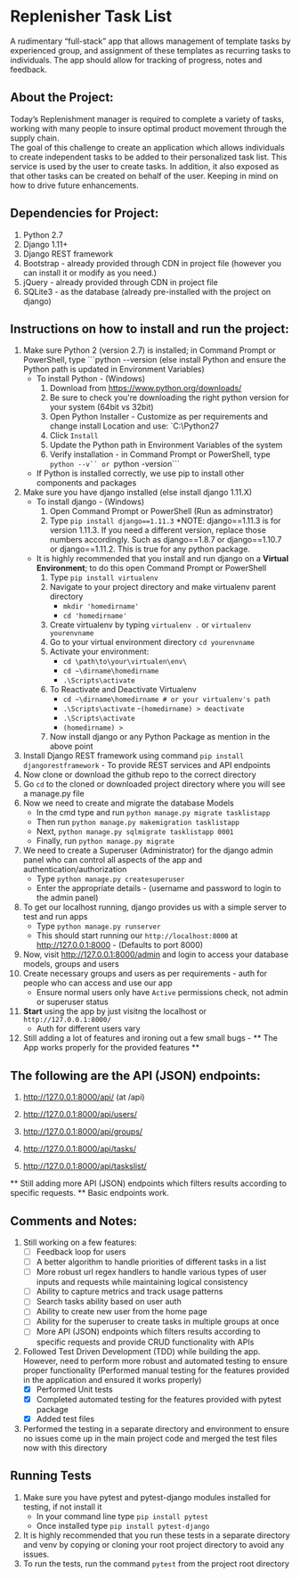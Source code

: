 # Replenisher Task List #

A rudimentary “full-stack” app that allows management of template tasks by experienced group, and assignment of these templates as recurring tasks to individuals.  The app should allow for tracking of progress, notes and feedback.  

## About the Project: ##

Today’s Replenishment manager is required to complete a variety of tasks, working with many people to insure optimal product movement through the supply chain.  
The goal of this challenge to create an application which allows individuals to create independent tasks to be added to their personalized task list.  This service is used by the user to create tasks.  In addition, it also exposed as that other tasks can be created on behalf of the user.
Keeping in mind on how to drive future enhancements.


## Dependencies for Project: ##

1. Python 2.7
2. Django 1.11+
3. Django REST framework
4. Bootstrap - already provided through CDN in project file (however you can install it or modify as you need.)
5. jQuery - already provided through CDN in project file
6. SQLite3 - as the database (already pre-installed with the project on django)

## Instructions on how to install and run the project: ##

1. Make sure Python 2 (version 2.7) is installed; in Command Prompt or PowerShell, type ```python --version  (else install Python and ensure the Python path is updated in Environment Variables)
	- To install Python - (Windows)
		1. Download from https://www.python.org/downloads/
		2. Be sure to check you're downloading the right python version for your system (64bit vs 32bit) 
		3. Open Python Installer - Customize as per requirements and change install Location and use: `C:\Python27
		4. Click ```Install```
		5. Update the Python path in Environment Variables of the system
		6. Verify installation - in Command Prompt or PowerShell, type ```python --v`` or ```python -version```
	- If Python is installed correctly, we use pip to install other components and packages
2. Make sure you have django installed (else install django 1.11.X)
	- To install django - (Windows)
		1. Open Command Prompt or PowerShell (Run as adminstrator)
		2. Type ```pip install django==1.11.3```
			*NOTE: django==1.11.3 is for version 1.11.3. If you need a different version, replace those numbers accordingly. Such as django==1.8.7 or django==1.10.7 or django==1.11.2. This is true for any python package.
	- It is highly recommended that you install and run django on a **Virtual Environment**; to do this open Command Prompt or PowerShell
		1. Type ```pip install virtualenv```
		2. Navigate to your project directory and make virtualenv parent directory 
			- ```mkdir 'homedirname'```
			- ```cd 'homedirname'```
		3. Create virtualenv by typing ```virtualenv .``` or ```virtualenv yourenvname```
		4. Go to your virtual environment directory ```cd yourenvname```
		5. Activate your environment:
			- ```cd \path\to\your\virtualen\env\ ```
 			- ```cd ~\dirname\homedirname```
 			- ```.\Scripts\activate```
		6. To Reactivate and Deactivate Virtualenv
			- ```cd ~\dirname\homedirname # or your virtualenv's path```
			- ```.\Scripts\activate```
			-```(homedirname) > deactivate```
			- ```.\Scripts\activate```
			- ```(homedirname) >```
		7. Now install django or any Python Package as mention in the above point		
3. Install Django REST framework using command ```pip install djangorestframework```
       - To provide REST services and API endpoints
4. Now clone or download the github repo to the correct directory
5. Go ```cd``` to the cloned or downloaded project directory where you will see a manage.py file
6. Now we need to create and migrate the database Models
	- In the cmd type and run ```python manage.py migrate tasklistapp```
	- Then run ```python manage.py makemigration tasklistapp```
	- Next, ```python manage.py sqlmigrate tasklistapp 0001```
	- Finally, run ```python manage.py migrate```
7. We need to create a Superuser (Administrator) for the django admin panel who can control all aspects of the app and authentication/authorization
	- Type ```python manage.py createsuperuser```
	- Enter the appropriate details - (username and password to login to the admin panel)
8. To get our localhost running, django provides us with a simple server to test and run apps
	- Type ```python manage.py runserver```
	- This should start running our ```http://localhost:8000``` at http://127.0.0.1:8000 - (Defaults to port 8000)
9. Now, visit http://127.0.0.1:8000/admin and login to access your database models, groups and users
10. Create necessary groups and users as per requirements - auth for people who can access and use our app
	- Ensure normal users only have ```Active``` permissions check, not admin or superuser status
11. **Start** using the app by just visitng the localhost or ```http://127.0.0.1:8000/```
	- Auth for different users vary
12. Still adding a lot of features and ironing out a few small bugs - ** The App works properly for the provided features **



## The following are the API (JSON) endpoints: ##

1. http://127.0.0.1:8000/api/ (at /api)

2. http://127.0.0.1:8000/api/users/

3. http://127.0.0.1:8000/api/groups/

4. http://127.0.0.1:8000/api/tasks/

5. http://127.0.0.1:8000/api/taskslist/

** Still adding more API (JSON) endpoints which filters results according to specific requests. ** Basic endpoints work.

## Comments and Notes: ##
1. Still working on a few features:
	- [ ] Feedback loop for users
	- [ ] A better algorithm to handle priorities of different tasks in a list
	- [ ] More robust url regex handlers to handle various types of user inputs and requests while maintaining logical consistency
	- [ ] Ability to capture metrics and track usage patterns 
	- [ ] Search tasks ability based on user auth
	- [ ] Ability to create new user from the home page
	- [ ] Ability for the superuser to create tasks in multiple groups at once
	- [ ] More API (JSON) endpoints which filters results according to specific requests and provide CRUD functionality with APIs
	
2. Followed Test Driven Development (TDD) while building the app. However, need to perform more robust and automated testing to ensure proper functionality (Performed manual testing for the features provided in the application and ensured it works properly)
	- [X] Performed Unit tests
	- [x] Completed automated testing for the features provided with pytest package
	- [x] Added test files

3. Performed the testing in a separate directory and environment to ensure no issues come up in the main project code and merged the test files now with this directory

## Running Tests ##
1. Make sure you have pytest and pytest-django modules installed for testing, if not install it
    - In your command line type ```pip install pytest```
    - Once installed type ```pip install pytest-django```
2. It is highly recommended that you run these tests in a separate directory and venv by copying or cloning your root project directory to avoid any issues.
3. To run the tests, run the command ```pytest``` from the project root directory

